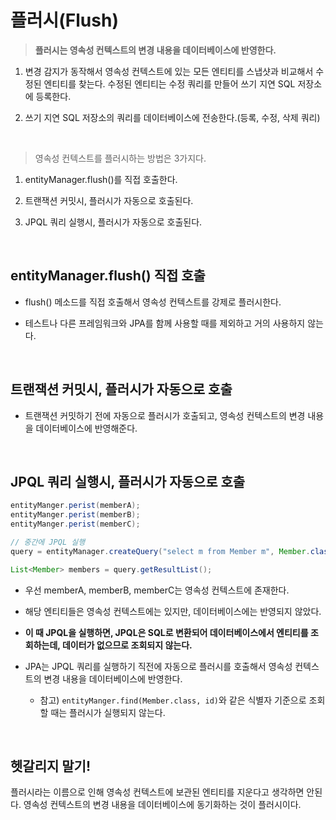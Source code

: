 # 플러시(Flush)

> **플러시는 영속성 컨텍스트의 변경 내용을 데이터베이스에 반영한다.**

1. 변경 감지가 동작해서 영속성 컨텍스트에 있는 모든 엔티티를 스냅샷과 비교해서 수정된 엔티티를 찾는다. 수정된 엔티티는 수정 쿼리를 만들어 쓰기 지연 SQL 저장소에 등록한다.

2. 쓰기 지연 SQL 저장소의 쿼리를 데이터베이스에 전송한다.(등록, 수정, 삭제 쿼리)

<br>

> 영속성 컨텍스트를 플러시하는 방법은 3가지다.

1. entityManager.flush()를 직접 호출한다.

2. 트랜잭션 커밋시, 플러시가 자동으로 호출된다.

3. JPQL 쿼리 실행시, 플러시가 자동으로 호출된다.

<br>

## entityManager.flush() 직접 호출

- flush() 메소드를 직접 호출해서 영속성 컨텍스트를 강제로 플러시한다.

- 테스트나 다른 프레임워크와 JPA를 함께 사용할 때를 제외하고 거의 사용하지 않는다.

<br>

## 트랜잭션 커밋시, 플러시가 자동으로 호출

- 트랜잭션 커밋하기 전에 자동으로 플러시가 호출되고, 영속성 컨텍스트의 변경 내용을 데이터베이스에 반영해준다.

<Br>

## JPQL 쿼리 실행시, 플러시가 자동으로 호출

```java
entityManger.perist(memberA);
entityManger.perist(memberB);
entityManger.perist(memberC);

// 중간에 JPQL 실행
query = entityManager.createQuery("select m from Member m", Member.class);

List<Member> members = query.getResultList();
```

- 우선 memberA, memberB, memberC는 영속성 컨텍스트에 존재한다.

- 해당 엔티티들은 영속성 컨텍스트에는 있지만, 데이터베이스에는 반영되지 않았다.

- **이 때 JPQL을 실행하면, JPQL은 SQL로 변환되어 데이터베이스에서 엔티티를 조회하는데, 데이터가 없으므로 조회되지 않는다.**

- JPA는 JPQL 쿼리를 실행하기 직전에 자동으로 플러시를 호출해서 영속성 컨텍스트의 변경 내용을 데이터베이스에 반영한다.

  - 참고) `entityManger.find(Member.class, id)`와 같은 식별자 기준으로 조회할 때는 플러시가 실행되지 않는다.

<br>

## 헷갈리지 말기!

플러시라는 이름으로 인해 영속성 컨텍스트에 보관된 엔티티를 지운다고 생각하면 안된다. 영속성 컨텍스트의 변경 내용을 데이터베이스에 동기화하는 것이 플러시이다.
